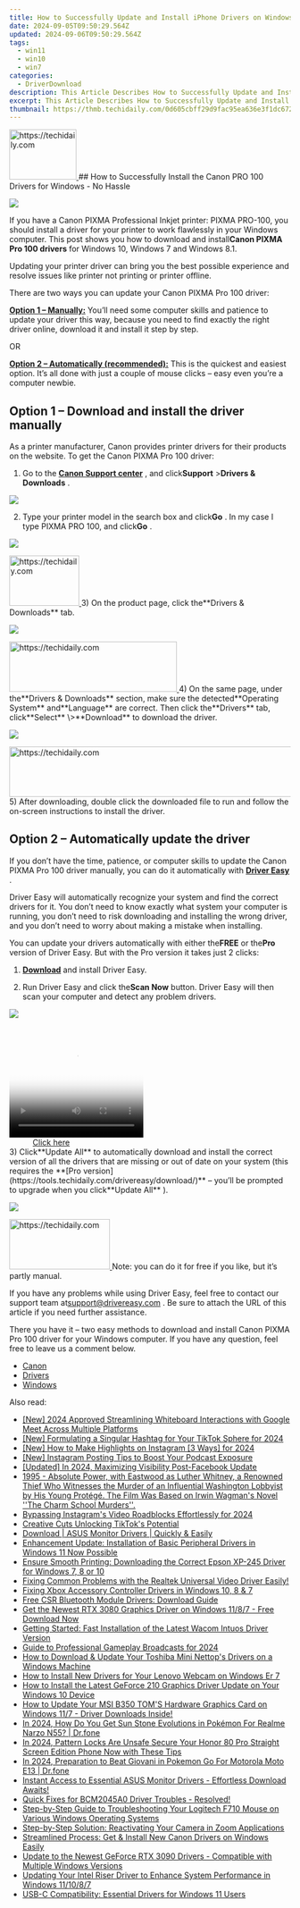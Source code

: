```yaml
---
title: How to Successfully Update and Install iPhone Drivers on Windows 11 Systems
date: 2024-09-05T09:50:29.564Z
updated: 2024-09-06T09:50:29.564Z
tags:
  - win11
  - win10
  - win7
categories:
  - DriverDownload
description: This Article Describes How to Successfully Update and Install iPhone Drivers on Windows 11 Systems
excerpt: This Article Describes How to Successfully Update and Install iPhone Drivers on Windows 11 Systems
thumbnail: https://thmb.techidaily.com/0d605cbff29d9fac95ea636e3f1dc6722b73dcac2e7b43e02dacf71b94afcc8e.jpg
---
```


<!-- affiliate ads begin -->
<a href="https://aligracehair.sjv.io/c/5597632/2135407/19272" target="_top" id="2135407">
  <img src="//a.impactradius-go.com/display-ad/19272-2135407" border="0" alt="https://techidaily.com" width="120" height="90"/>
</a>
<img height="0" width="0" src="https://aligracehair.sjv.io/i/5597632/2135407/19272" style="position:absolute;visibility:hidden;" border="0" />
<!-- affiliate ads end -->
## How to Successfully Install the Canon PRO 100 Drivers for Windows - No Hassle

![](https://images.drivereasy.com/wp-content/uploads/2019/04/image-107.png)

 If you have a Canon PIXMA Professional Inkjet printer: PIXMA PRO-100, you should install a driver for your printer to work flawlessly in your Windows computer. This post shows you how to download and install**Canon PIXMA Pro 100 drivers** for Windows 10, Windows 7 and Windows 8.1.

 Updating your printer driver can bring you the best possible experience and resolve issues like printer not printing or printer offline.

There are two ways you can update your Canon PIXMA Pro 100 driver:

**[Option 1 – Manually:](https://tools.techidaily.com/drivereasy/download/)**  You’ll need some computer skills and patience to update your driver this way, because you need to find exactly the right driver online, download it and install it step by step.

OR

**[Option 2 – Automatically (recommended):](https://www.drivereasy.com/knowledge/canon-pixma-pro-100-driver-download-and-update-in-windows-10-7-and-8-1/#option2)**  This is the quickest and easiest option. It’s all done with just a couple of mouse clicks – easy even you’re a computer newbie.

## Option 1 – Download and install the driver manually

 As a printer manufacturer, Canon provides printer drivers for their products on the website. To get the Canon PIXMA Pro 100 driver:

 1) Go to the **[Canon Support center](https://www.usa.canon.com/internet/portal/us/home)**  , and click**Support** \>**Drivers & Downloads** .

![](https://images.drivereasy.com/wp-content/uploads/2019/04/image-108.png)

 2) Type your printer model in the search box and click**Go** . In my case I type PIXMA PRO 100, and click**Go** .

![](https://images.drivereasy.com/wp-content/uploads/2019/04/image-109.png)

<!-- affiliate ads begin -->
<a href="https://aligracehair.sjv.io/c/5597632/2135395/19272" target="_top" id="2135395">
  <img src="//a.impactradius-go.com/display-ad/19272-2135395" border="0" alt="https://techidaily.com" width="125" height="90"/>
</a>
<img height="0" width="0" src="https://aligracehair.sjv.io/i/5597632/2135395/19272" style="position:absolute;visibility:hidden;" border="0" />
<!-- affiliate ads end -->
 3) On the product page, click the**Drivers & Downloads** tab.

![](https://images.drivereasy.com/wp-content/uploads/2019/04/image-110.png)

<!-- affiliate ads begin -->
<a href="https://aligracehair.sjv.io/c/5597632/2135399/19272" target="_top" id="2135399">
  <img src="//a.impactradius-go.com/display-ad/19272-2135399" border="0" alt="https://techidaily.com" width="300" height="90"/>
</a>
<img height="0" width="0" src="https://aligracehair.sjv.io/i/5597632/2135399/19272" style="position:absolute;visibility:hidden;" border="0" />
<!-- affiliate ads end -->
 4) On the same page, under the**Drivers & Downloads** section, make sure the detected**Operating System** and**Language** are correct. Then click the**Drivers** tab, click**Select** \>**Download** to download the driver.

![](https://images.drivereasy.com/wp-content/uploads/2019/04/image-111-1024x299.png)

<!-- affiliate ads begin -->
<a href="https://ephamedtechinc.pxf.io/c/5597632/2137203/26400" target="_top" id="2137203">
  <img src="//a.impactradius-go.com/display-ad/26400-2137203" border="0" alt="https://techidaily.com" width="728" height="90"/>
</a>
<img height="0" width="0" src="https://ephamedtechinc.pxf.io/i/5597632/2137203/26400" style="position:absolute;visibility:hidden;" border="0" />
<!-- affiliate ads end -->
 5) After downloading, double click the downloaded file to run and follow the on-screen instructions to install the driver.

## Option 2 – Automatically update the driver

 If you don’t have the time, patience, or computer skills to update the Canon PIXMA Pro 100 driver manually, you can do it automatically with **[Driver Easy](https://tools.techidaily.com/drivereasy/download/)**  .

 Driver Easy will automatically recognize your system and find the correct drivers for it. You don’t need to know exactly what system your computer is running, you don’t need to risk downloading and installing the wrong driver, and you don’t need to worry about making a mistake when installing.

 You can update your drivers automatically with either the**FREE** or the**Pro** version of Driver Easy. But with the Pro version it takes just 2 clicks:

 1) **[Download](https://tools.techidaily.com/drivereasy/download/)**  and install Driver Easy.

 2) Run Driver Easy and click the**Scan Now** button. Driver Easy will then scan your computer and detect any problem drivers.

![](https://images.drivereasy.com/wp-content/uploads/2019/04/image-112.png)

<!-- affiliate ads begin -->
<span id="1328679">
					<video width="240" height="200" style="cursor:pointer"
           poster="//a.impactradius-go.com/display-clicktoplayimage/1328679.png"
           onclick="if(!this.playClicked){this.play();this.setAttribute('controls',true);this.playClicked=true;}">
	   <source src="//a.impactradius-go.com/display-ad/15852-1328679">
	   <img src="//a.impactradius-go.com/display-clicktoplayimage/1328679.png" style="border: none; height: 100%; width: 100%; object-fit: contain">
	</video>
	<div style="width:150px;text-align:center"><a href="javascript:window.open(decodeURIComponent('https%3A%2F%2Fthefitville.pxf.io%2Fc%2F5597632%2F1328679%2F15852'), '_blank');void(0);">Click here</a></div>
</span>
<img height="0" width="0" src="https://imp.pxf.io/i/5597632/1328679/15852" style="position:absolute;visibility:hidden;" border="0" />
<!-- affiliate ads end -->
 3) Click**Update All** to automatically download and install the correct version of all the drivers that are missing or out of date on your system (this requires the **[Pro version](https://tools.techidaily.com/drivereasy/download/)**  – you’ll be prompted to upgrade when you click**Update All** ).

![](https://images.drivereasy.com/wp-content/uploads/2019/04/image-113.png)

<!-- affiliate ads begin -->
<a href="https://aligracehair.sjv.io/c/5597632/2135397/19272" target="_top" id="2135397">
  <img src="//a.impactradius-go.com/display-ad/19272-2135397" border="0" alt="https://techidaily.com" width="180" height="90"/>
</a>
<img height="0" width="0" src="https://aligracehair.sjv.io/i/5597632/2135397/19272" style="position:absolute;visibility:hidden;" border="0" />
<!-- affiliate ads end -->
Note: you can do it for free if you like, but it’s partly manual.

 If you have any problems while using Driver Easy, feel free to contact our support team at[support@drivereasy.com](https://tools.techidaily.com/drivereasy/download/) . Be sure to attach the URL of this article if you need further assistance.

 There you have it – two easy methods to download and install Canon PIXMA Pro 100 driver for your Windows computer. If you have any question, feel free to leave us a comment below.

* [Canon](https://tools.techidaily.com/drivereasy/download/)
* [Drivers](https://tools.techidaily.com/drivereasy/download/)
* [Windows](https://tools.techidaily.com/drivereasy/download/)

<ins class="adsbygoogle"
     style="display:block"
     data-ad-format="autorelaxed"
     data-ad-client="ca-pub-7571918770474297"
     data-ad-slot="1223367746"></ins>



<ins class="adsbygoogle"
     style="display:block"
     data-ad-client="ca-pub-7571918770474297"
     data-ad-slot="8358498916"
     data-ad-format="auto"
     data-full-width-responsive="true"></ins>

<span class="atpl-alsoreadstyle">Also read:</span>
<div><ul>
<li><a href="https://screen-activity-recording.techidaily.com/new-2024-approved-streamlining-whiteboard-interactions-with-google-meet-across-multiple-platforms/"><u>[New] 2024 Approved  Streamlining Whiteboard Interactions with Google Meet Across Multiple Platforms</u></a></li>
<li><a href="https://tiktok-video-recordings.techidaily.com/new-formulating-a-singular-hashtag-for-your-tiktok-sphere-for-2024/"><u>[New] Formulating a Singular Hashtag for Your TikTok Sphere for 2024</u></a></li>
<li><a href="https://instagram-video-files.techidaily.com/new-how-to-make-highlights-on-instagram-3-ways-for-2024/"><u>[New] How to Make Highlights on Instagram [3 Ways] for 2024</u></a></li>
<li><a href="https://extra-approaches.techidaily.com/new-instagram-posting-tips-to-boost-your-podcast-exposure/"><u>[New] Instagram Posting Tips to Boost Your Podcast Exposure</u></a></li>
<li><a href="https://facebook-videos.techidaily.com/updated-in-2024-maximizing-visibility-post-facebook-update/"><u>[Updated] In 2024, Maximizing Visibility Post-Facebook Update</u></a></li>
<li><a href="https://win-dash.techidaily.com/1995-absolute-power-with-eastwood-as-luther-whitney-a-renowned-thief-who-witnesses-the-murder-of-an-influential-washington-lobbyist-by-his-young-protege-the207/"><u>1995 - Absolute Power, with Eastwood as Luther Whitney, a Renowned Thief Who Witnesses the Murder of an Influential Washington Lobbyist by His Young Protégé. The Film Was Based on Irwin Wagman's Novel ''The Charm School Murders''.</u></a></li>
<li><a href="https://instagram-video-files.techidaily.com/bypassing-instagrams-video-roadblocks-effortlessly-for-2024/"><u>Bypassing Instagram's Video Roadblocks Effortlessly for 2024</u></a></li>
<li><a href="https://extra-information.techidaily.com/creative-cuts-unlocking-tiktoks-potential/"><u>Creative Cuts  Unlocking TikTok's Potential</u></a></li>
<li><a href="https://win-dash.techidaily.com/1722971722744-download-asus-monitor-drivers-quickly-and-easily/"><u>Download | ASUS Monitor Drivers | Quickly & Easily</u></a></li>
<li><a href="https://win-dash.techidaily.com/enhancement-update-installation-of-basic-peripheral-drivers-in-windows-11-now-possible/"><u>Enhancement Update: Installation of Basic Peripheral Drivers in Windows 11 Now Possible</u></a></li>
<li><a href="https://win-dash.techidaily.com/ensure-smooth-printing-downloading-the-correct-epson-xp-245-driver-for-windows-7-8-or-10/"><u>Ensure Smooth Printing: Downloading the Correct Epson XP-245 Driver for Windows 7, 8 or 10</u></a></li>
<li><a href="https://win-dash.techidaily.com/fixing-common-problems-with-the-realtek-universal-video-driver-easily/"><u>Fixing Common Problems with the Realtek Universal Video Driver Easily!</u></a></li>
<li><a href="https://win-dash.techidaily.com/fixing-xbox-accessory-controller-drivers-in-windows-10-8-and-7/"><u>Fixing Xbox Accessory Controller Drivers in Windows 10, 8 & 7</u></a></li>
<li><a href="https://win-dash.techidaily.com/free-csr-bluetooth-module-drivers-download-guide/"><u>Free CSR Bluetooth Module Drivers: Download Guide</u></a></li>
<li><a href="https://win-dash.techidaily.com/1722961606629-get-the-newest-rtx-3080-graphics-driver-on-windows-1187-free-download-now/"><u>Get the Newest RTX 3080 Graphics Driver on Windows 11/8/7 - Free Download Now</u></a></li>
<li><a href="https://win-dash.techidaily.com/getting-started-fast-installation-of-the-latest-wacom-intuos-driver-version/"><u>Getting Started: Fast Installation of the Latest Wacom Intuos Driver Version</u></a></li>
<li><a href="https://remote-screen-capture.techidaily.com/guide-to-professional-gameplay-broadcasts-for-2024/"><u>Guide to Professional Gameplay Broadcasts for 2024</u></a></li>
<li><a href="https://win-dash.techidaily.com/how-to-download-and-update-your-toshiba-mini-nettops-drivers-on-a-windows-machine/"><u>How to Download & Update Your Toshiba Mini Nettop's Drivers on a Windows Machine</u></a></li>
<li><a href="https://win-dash.techidaily.com/how-to-install-new-drivers-for-your-lenovo-webcam-on-windows-er-7/"><u>How to Install New Drivers for Your Lenovo Webcam on Windows Er 7</u></a></li>
<li><a href="https://win-dash.techidaily.com/how-to-install-the-latest-geforce-210-graphics-driver-update-on-your-windows-10-device/"><u>How to Install the Latest GeForce 210 Graphics Driver Update on Your Windows 10 Device</u></a></li>
<li><a href="https://win-dash.techidaily.com/how-to-update-your-msi-b350-toms-hardware-graphics-card-on-windows-117-driver-downloads-inside/"><u>How to Update Your MSI B350 TOM'S Hardware Graphics Card on Windows 11/7 - Driver Downloads Inside!</u></a></li>
<li><a href="https://pokemon-go-android.techidaily.com/in-2024-how-do-you-get-sun-stone-evolutions-in-pokemon-for-realme-narzo-n55-drfone-by-drfone-virtual-android/"><u>In 2024, How Do You Get Sun Stone Evolutions in Pokémon For Realme Narzo N55? | Dr.fone</u></a></li>
<li><a href="https://unlock-android.techidaily.com/in-2024-pattern-locks-are-unsafe-secure-your-honor-80-pro-straight-screen-edition-phone-now-with-these-tips-by-drfone-android/"><u>In 2024, Pattern Locks Are Unsafe Secure Your Honor 80 Pro Straight Screen Edition Phone Now with These Tips</u></a></li>
<li><a href="https://android-pokemon-go.techidaily.com/in-2024-preparation-to-beat-giovani-in-pokemon-go-for-motorola-moto-e13-drfone-by-drfone-virtual-android/"><u>In 2024, Preparation to Beat Giovani in Pokemon Go For Motorola Moto E13 | Dr.fone</u></a></li>
<li><a href="https://win-dash.techidaily.com/instant-access-to-essential-asus-monitor-drivers-effortless-download-awaits/"><u>Instant Access to Essential ASUS Monitor Drivers - Effortless Download Awaits!</u></a></li>
<li><a href="https://win-dash.techidaily.com/quick-fixes-for-bcm2045a0-driver-troubles-resolved/"><u>Quick Fixes for BCM2045A0 Driver Troubles - Resolved!</u></a></li>
<li><a href="https://win-dash.techidaily.com/step-by-step-guide-to-troubleshooting-your-logitech-f710-mouse-on-various-windows-operating-systems/"><u>Step-by-Step Guide to Troubleshooting Your Logitech F710 Mouse on Various Windows Operating Systems</u></a></li>
<li><a href="https://techtrends.techidaily.com/step-by-step-solution-reactivating-your-camera-in-zoom-applications/"><u>Step-by-Step Solution: Reactivating Your Camera in Zoom Applications</u></a></li>
<li><a href="https://win-dash.techidaily.com/streamlined-process-get-and-install-new-canon-drivers-on-windows-easily/"><u>Streamlined Process: Get & Install New Canon Drivers on Windows Easily</u></a></li>
<li><a href="https://win-dash.techidaily.com/update-to-the-newest-geforce-rtx-3090-drivers-compatible-with-multiple-windows-versions/"><u>Update to the Newest GeForce RTX 3090 Drivers - Compatible with Multiple Windows Versions</u></a></li>
<li><a href="https://win-dash.techidaily.com/updating-your-intel-riser-driver-to-enhance-system-performance-in-windows-111087/"><u>Updating Your Intel Riser Driver to Enhance System Performance in Windows 11/10/8/7</u></a></li>
<li><a href="https://win-dash.techidaily.com/usb-c-compatibility-essential-drivers-for-windows-11-users/"><u>USB-C Compatibility: Essential Drivers for Windows 11 Users</u></a></li>
</ul></div>
